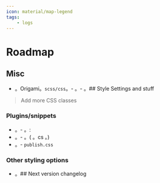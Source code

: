 ```yaml
---
icon: material/map-legend
tags:
    - logs
---
```


# Roadmap

## Misc

- 。Origami。`scss/css`。- 。- 。## Style Settings and stuff
> Add more CSS classes

### Plugins/snippets

- 。- 。:
- 。- 。( 。cs 。)
- 。- `publish.css`

### Other styling options

- 。## Next version changelog

